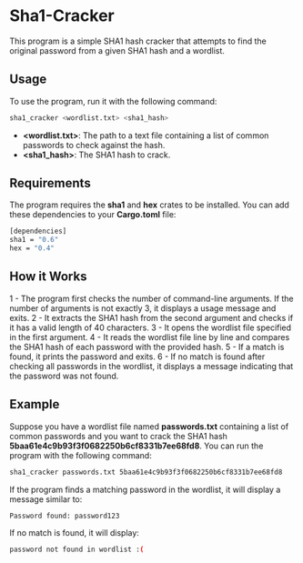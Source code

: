 # Sha1-Cracker

This program is a simple SHA1 hash cracker that attempts to find the original password from a given SHA1 hash and a wordlist.

## Usage

To use the program, run it with the following command:
```sh
sha1_cracker <wordlist.txt> <sha1_hash>
```
- **<wordlist.txt>**: The path to a text file containing a list of common passwords to check against the hash.
- **<sha1_hash>**: The SHA1 hash to crack.

## Requirements

The program requires the **sha1** and **hex** crates to be installed. You can add these dependencies to your **Cargo.toml** file:
```sh
[dependencies]
sha1 = "0.6"
hex = "0.4"
```

## How it Works

1 -  The program first checks the number of command-line arguments. If the number of arguments is not exactly 3, it displays a usage message and exits.
2 -  It extracts the SHA1 hash from the second argument and checks if it has a valid length of 40 characters.
3 -  It opens the wordlist file specified in the first argument.
4 -  It reads the wordlist file line by line and compares the SHA1 hash of each password with the provided hash.
5 -  If a match is found, it prints the password and exits.
6 -  If no match is found after checking all passwords in the wordlist, it displays a message indicating that the password was not found.

## Example

Suppose you have a wordlist file named **passwords.txt** containing a list of common passwords and you want to crack the SHA1 hash **5baa61e4c9b93f3f0682250b6cf8331b7ee68fd8**. You can run the program with the following command:
```sh
sha1_cracker passwords.txt 5baa61e4c9b93f3f0682250b6cf8331b7ee68fd8
```
If the program finds a matching password in the wordlist, it will display a message similar to:
```sh
Password found: password123
```
If no match is found, it will display:
```sh
password not found in wordlist :(
```

